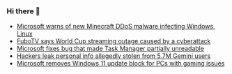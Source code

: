 ### Hi there 👋

<!--START_SECTION:feed-->
* [Microsoft warns of new Minecraft DDoS malware infecting Windows, Linux](https://www.bleepingcomputer.com/news/security/microsoft-warns-of-new-minecraft-ddos-malware-infecting-windows-linux/)
* [FuboTV says World Cup streaming outage caused by a cyberattack](https://www.bleepingcomputer.com/news/security/fubotv-says-world-cup-streaming-outage-caused-by-a-cyberattack/)
* [Microsoft fixes bug that made Task Manager partially unreadable](https://www.bleepingcomputer.com/news/microsoft/microsoft-fixes-bug-that-made-task-manager-partially-unreadable/)
* [Hackers leak personal info allegedly stolen from 5.7M Gemini users](https://www.bleepingcomputer.com/news/security/hackers-leak-personal-info-allegedly-stolen-from-57m-gemini-users/)
* [Microsoft removes Windows 11 update block for PCs with gaming issues](https://www.bleepingcomputer.com/news/microsoft/microsoft-removes-windows-11-update-block-for-pcs-with-gaming-issues/)
<!--END_SECTION:feed-->

<!--
**frankenk/frankenk** is a ✨ _special_ ✨ repository because its `README.md` (this file) appears on your GitHub profile.

Here are some ideas to get you started:

- 🔭 I’m currently working on ...
- 🌱 I’m currently learning ...
- 👯 I’m looking to collaborate on ...
- 🤔 I’m looking for help with ...
- 💬 Ask me about ...
- 📫 How to reach me: ...
- 😄 Pronouns: ...
- ⚡ Fun fact: ...
-->



